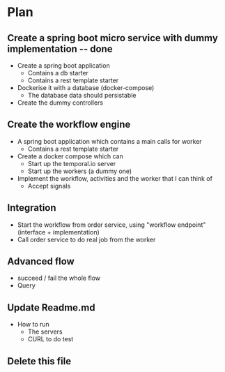 
# Plan

## Create a spring boot micro service with dummy implementation  -- done
* Create a spring boot application
  * Contains a db starter
  * Contains a rest template starter  
* Dockerise it with a database (docker-compose)
  * The database data should persistable
* Create the dummy controllers


## Create the workflow engine 
* A spring boot application which contains a main calls for worker
  * Contains a rest template starter  
* Create a docker compose which can 
    * Start up the temporal.io server
    * Start up the workers (a dummy one)
* Implement the workflow, activities and the worker that I can think of 
  * Accept signals
  

## Integration
* Start the workflow from order service, using "workflow endpoint" (interface + implementation) 
* Call order service to do real job from the worker 

## Advanced flow
* succeed / fail the whole flow
* Query

## Update Readme.md
* How to run
  * The servers
  * CURL to do test
  
## Delete this file
